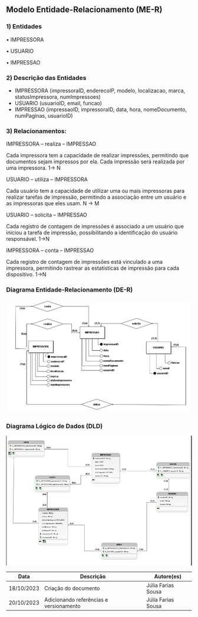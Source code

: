 ## Modelo Entidade-Relacionamento (ME-R)
### 1) Entidades
• IMPRESSORA

• USUARIO

• IMPRESSAO
### 2) Descrição das Entidades
- IMPRESSORA (impressoraID, enderecoIP, modelo, localizacao, marca,
statusImpressora, numImpressoes)
- USUARIO (usuarioID, email, funcao)
- IMPRESSAO (impressaoID, impressoraID, data, hora, nomeDocumento,
numPaginas, usuarioID)
### 3) Relacionamentos:

IMPRESSORA – realiza – IMPRESSAO

Cada impressora tem a capacidade de realizar impressões, permitindo que
documentos sejam impressos por ela. Cada impressão será realizada por uma
impressora.
1-> N

USUARIO – utiliza – IMPRESSORA

Cada usuário tem a capacidade de utilizar uma ou mais impressoras para
realizar tarefas de impressão, permitindo a associação entre um usuário e as
impressoras que eles usam.
N -> M

USUARIO – solicita – IMPRESSAO

Cada registro de contagem de impressões é associado a um usuário que
iniciou a tarefa de impressão, possibilitando a identificação do usuário
responsável.
1->N

IMPRESSORA – conta – IMPRESSAO

Cada registro de contagem de impressões está vinculado a uma impressora,
permitindo rastrear as estatísticas de impressão para cada dispositivo.
1->N

### Diagrama Entidade-Relacionamento (DE-R)

![DER](../assets/arquitetura/DER_printer.png)

### Diagrama Lógico de Dados (DLD)
![DLD](../assets/arquitetura/DLD_printer.png)

|**Data**|**Descrição**|**Autore(es)**|
|--------|-------------|--------------|
| 18/10/2023 | Criação do documento | Júlia Farias Sousa|
| 20/10/2023 | Adicionando referências e versionamento | Júlia Farias Sousa|

